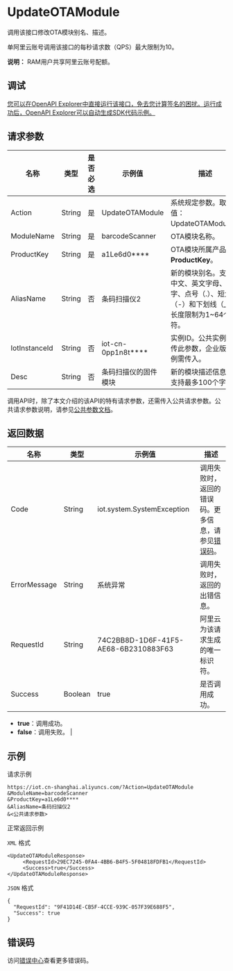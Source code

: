 # UpdateOTAModule

调用该接口修改OTA模块别名、描述。

单阿里云账号调用该接口的每秒请求数（QPS）最大限制为10。

**说明：** RAM用户共享阿里云账号配额。

## 调试

[您可以在OpenAPI Explorer中直接运行该接口，免去您计算签名的困扰。运行成功后，OpenAPI Explorer可以自动生成SDK代码示例。](https://api.aliyun.com/#product=Iot&api=UpdateOTAModule&type=RPC&version=2018-01-20)

## 请求参数

|名称|类型|是否必选|示例值|描述|
|--|--|----|---|--|
|Action|String|是|UpdateOTAModule|系统规定参数。取值：UpdateOTAModule。 |
|ModuleName|String|是|barcodeScanner|OTA模块名称。 |
|ProductKey|String|是|a1Le6d0\*\*\*\*|OTA模块所属产品的**ProductKey**。 |
|AliasName|String|否|条码扫描仪2|新的模块别名。支持中文、英文字母、数字、点号（.）、短划线（-）和下划线（\_），长度限制为1~64个字符。 |
|IotInstanceId|String|否|iot-cn-0pp1n8t\*\*\*\*|实例ID。公共实例不传此参数，企业版实例需传入。 |
|Desc|String|否|条码扫描仪的固件模块|新的模块描述信息，支持最多100个字符。 |

调用API时，除了本文介绍的该API的特有请求参数，还需传入公共请求参数。公共请求参数说明，请参见[公共参数文档](~~30561~~)。

## 返回数据

|名称|类型|示例值|描述|
|--|--|---|--|
|Code|String|iot.system.SystemException|调用失败时，返回的错误码。更多信息，请参见[错误码](~~87387~~)。 |
|ErrorMessage|String|系统异常|调用失败时，返回的出错信息。 |
|RequestId|String|74C2BB8D-1D6F-41F5-AE68-6B2310883F63|阿里云为该请求生成的唯一标识符。 |
|Success|Boolean|true|是否调用成功。

 -   **true**：调用成功。
-   **false**：调用失败。 |

## 示例

请求示例

```
https://iot.cn-shanghai.aliyuncs.com/?Action=UpdateOTAModule
&ModuleName=barcodeScanner
&ProductKey=a1Le6d0****
&AliasName=条码扫描仪2
&<公共请求参数>
```

正常返回示例

`XML` 格式

```
<UpdateOTAModuleResponse>
     <RequestId>29EC7245-0FA4-4BB6-B4F5-5F04818FDFB1</RequestId>
     <Success>true</Success>
</UpdateOTAModuleResponse>
```

`JSON` 格式

```
{
  "RequestId": "9F41D14E-CB5F-4CCE-939C-057F39E688F5",
  "Success": true
}
```

## 错误码

访问[错误中心](https://error-center.alibabacloud.com/status/product/Iot)查看更多错误码。

